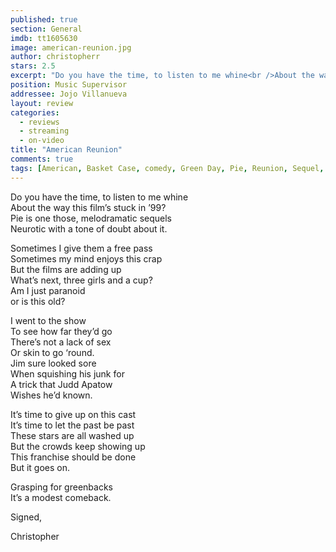 ```yaml
---
published: true
section: General
imdb: tt1605630
image: american-reunion.jpg
author: christopherr
stars: 2.5
excerpt: "Do you have the time, to listen to me whine<br />About the way this film&rsquo;s stuck in &rsquo;99?<br />Pie is one those, melodramatic sequels<br />Neurotic with a tone of doubt about it."
position: Music Supervisor
addressee: Jojo Villanueva
layout: review
categories:
  - reviews
  - streaming
  - on-video
title: "American Reunion"
comments: true
tags: [American, Basket Case, comedy, Green Day, Pie, Reunion, Sequel, Uncategorized]
---
```

<p>Do you have the time, to listen to me whine<br />About the way this film&rsquo;s stuck in &rsquo;99?<br />Pie is one those, melodramatic sequels<br />Neurotic with a tone of doubt about it.</p>
<p>Sometimes I give them a free pass<br />Sometimes my mind enjoys this crap<br />But the films are adding up<br />What&rsquo;s next, three girls and a cup?<br />Am I just paranoid<br />or is this old?&nbsp;</p>
<p>I went to the show<br />To see how far they&rsquo;d go<br />There&rsquo;s not a lack of sex<br />Or skin to go &lsquo;round.<br />Jim sure looked sore<br />When squishing his junk for<br />A trick that Judd Apatow<br />Wishes he&rsquo;d known.</p>
<p>It&rsquo;s time to give up on this cast<br />It&rsquo;s time to let the past be past<br />These stars are all washed up<br />But the crowds keep showing up<br />This franchise should be done<br />But it goes on.</p>
<p>Grasping for greenbacks<br />It&rsquo;s a modest comeback.&nbsp;</p>
<p>Signed,</p>
<p>Christopher</p>
